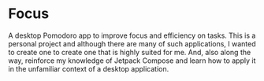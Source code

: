 # Focus

A desktop Pomodoro app to improve focus and efficiency on tasks.
This is a personal project and although there are many of such applications, I wanted to
create one to create one that is highly suited for me. And, also along the way,
reinforce my knowledge of Jetpack Compose and learn how to apply it in the unfamiliar
context of a desktop application.
